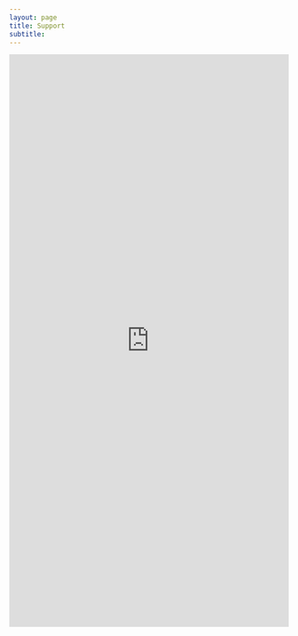 ```yaml
---
layout: page
title: Support
subtitle: 
---
```


<iframe style="border:none;width:100%;" height="1030px" src="https://notionforms.io/forms/-603"></iframe>